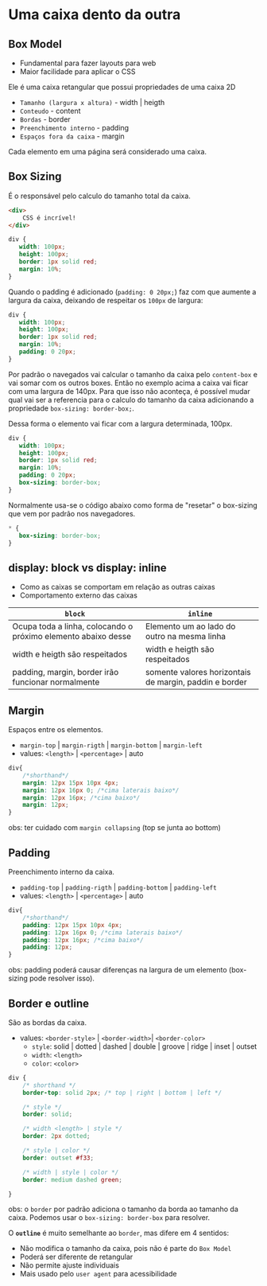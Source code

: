# Uma caixa dento da outra



## Box Model

- Fundamental para fazer layouts para web
- Maior facilidade para aplicar o CSS

Ele é uma caixa retangular que possui propriedades de uma caixa 2D

- `Tamanho (largura x altura)` - width | heigth
- `Conteudo` - content
- `Bordas` - border
- `Preenchimento interno` - padding
- `Espaços fora da caixa` - margin

Cada elemento em uma página será considerado uma caixa.



## Box Sizing

É o responsável pelo calculo do tamanho total da caixa. 

```html
<div>
	CSS é incrível!
</div>
```

```css
div {
   width: 100px; 
   height: 100px;
   border: 1px solid red;
   margin: 10%;
}
```

Quando o padding é adicionado (`padding: 0 20px;`) faz com que aumente a largura da caixa, deixando de respeitar os `100px` de largura:

```css
div {
   width: 100px; 
   height: 100px;
   border: 1px solid red;
   margin: 10%;
   padding: 0 20px;
}
```

Por padrão o navegados vai calcular o tamanho da caixa pelo `content-box` e vai somar com os outros boxes. Então no exemplo acima a caixa vai ficar com uma largura de 140px. Para que isso não aconteça, é possível mudar qual vai ser a referencia para o calculo do tamanho da caixa adicionando a propriedade `box-sizing: border-box;`. 

Dessa forma o elemento vai ficar com a largura determinada, 100px.

```css
div {
   width: 100px; 
   height: 100px;
   border: 1px solid red;
   margin: 10%;
   padding: 0 20px;
   box-sizing: border-box;
}
```

Normalmente usa-se o código abaixo como forma de "resetar" o box-sizing que vem por padrão nos navegadores.

```css
* {
   box-sizing: border-box;
}
```



## display: block vs display: inline

- Como as caixas  se comportam em relação as outras caixas
- Comportamento externo das caixas

| `block`                                                      | `inline`                                               |
| ------------------------------------------------------------ | ------------------------------------------------------ |
| Ocupa toda a linha, colocando o próximo elemento abaixo desse | Elemento um ao lado do outro na mesma linha            |
| width e heigth são respeitados                               | width e heigth são respeitados                         |
| padding, margin, border irão funcionar normalmente           | somente valores horizontais de margin, paddin e border |



## Margin

Espaços entre os elementos.

- `margin-top` |  `margin-rigth` |  `margin-bottom` |  `margin-left`
- values: `<length>` | `<percentage>` | auto

```css
div{
    /*shorthand*/
    margin: 12px 15px 10px 4px;
    margin: 12px 16px 0; /*cima laterais baixo*/
    margin: 12px 16px; /*cima baixo*/
    margin: 12px;    
}
```

obs: ter cuidado com `margin collapsing` (top se junta ao bottom)



## Padding

Preenchimento interno da caixa.

- `padding-top` |  `padding-rigth` |  `padding-bottom` |  `padding-left`
- values: `<length>` | `<percentage>` | auto

```css
div{
    /*shorthand*/
    padding: 12px 15px 10px 4px;
    padding: 12px 16px 0; /*cima laterais baixo*/
    padding: 12px 16px; /*cima baixo*/
    padding: 12px;    
}
```

obs: padding poderá causar diferenças na largura de um elemento (box-sizing pode resolver isso).



## Border e outline

São as bordas da caixa.

- values: `<border-style>` | `<border-width>`| `<border-color>`
  - `style`: solid | dotted | dashed | double | groove | ridge | inset | outset
  - `width`: `<length>`
  - `color`: `<color>`

```css
div {
	/* shorthand */
	border-top: solid 2px; /* top | right | bottom | left */

	/* style */
	border: solid;

	/* width <length> | style */
	border: 2px dotted;

	/* style | color */
	border: outset #f33;

	/* width | style | color */
	border: medium dashed green;

}
```

obs: o `border` por padrão adiciona o tamanho da borda ao tamanho da caixa. Podemos usar o `box-sizing: border-box` para resolver.

O **`outline`** é muito semelhante ao `border`, mas difere em 4 sentidos:

- Não modifica o tamanho da caixa, pois não é parte do `Box Model`
- Poderá ser diferente de retangular
- Não permite ajuste individuais
- Mais usado pelo `user agent` para acessibilidade